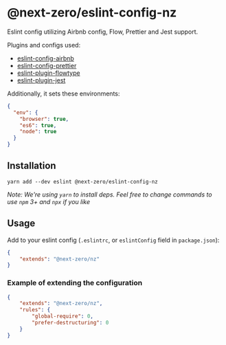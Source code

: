 # @next-zero/eslint-config-nz

Eslint config utilizing Airbnb config, Flow, Prettier and Jest support.

Plugins and configs used:
* [eslint-config-airbnb](https://yarnpkg.com/en/package/eslint-config-airbnb)
* [eslint-config-prettier](https://yarnpkg.com/en/package/eslint-config-prettier)
* [eslint-plugin-flowtype](https://yarnpkg.com/en/package/eslint-plugin-flowtype)
* [eslint-plugin-jest](https://yarnpkg.com/en/package/eslint-plugin-jest)

Additionally, it sets these environments:
```json
{
  "env": {
    "browser": true,
    "es6": true,
    "node": true
  }
}
```

## Installation

```
yarn add --dev eslint @next-zero/eslint-config-nz
```

*Note: We're using `yarn` to install deps. Feel free to change commands to use `npm` 3+ and `npx` if you like*

## Usage

Add to your eslint config (`.eslintrc`, or `eslintConfig` field in `package.json`):

```json
{
    "extends": "@next-zero/nz"
}
```

### Example of extending the configuration

```json
{
    "extends": "@next-zero/nz",
    "rules": {
        "global-require": 0,
        "prefer-destructuring": 0
    }
}
```
